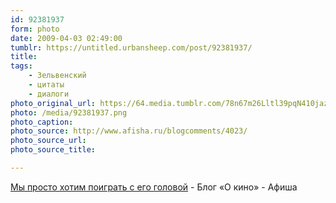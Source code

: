 ```yaml
---
id: 92381937
form: photo
date: 2009-04-03 02:49:00
tumblr: https://untitled.urbansheep.com/post/92381937/
title:
tags:
    - Зельвенский
    - цитаты
    - диалоги
photo_original_url: https://64.media.tumblr.com/78n67m26Lltl39pqN410jazBo1_500.png
photo: /media/92381937.png
photo_caption: 
photo_source: http://www.afisha.ru/blogcomments/4023/
photo_source_url:
photo_source_title:

---
```


<p><a href="http://www.afisha.ru/blogcomments/4023/">Мы просто хотим поиграть с его головой</a> - Блог «О кино» - Афиша</p>

